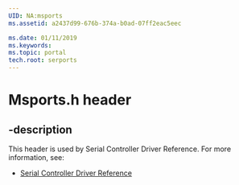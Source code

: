 ```yaml
---
UID: NA:msports
ms.assetid: a2437d99-676b-374a-b0ad-07ff2eac5eec

ms.date: 01/11/2019
ms.keywords: 
ms.topic: portal
tech.root: serports
---
```


# Msports.h header


## -description


This header is used by Serial Controller Driver Reference. For more information, see:

- [Serial Controller Driver Reference](../_serports/index.md)

